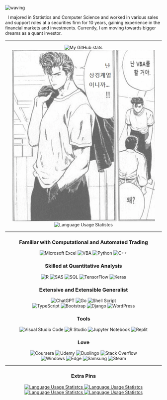 ![waving](https://capsule-render.vercel.app/api?type=waving&height=200&text=A%20Dreamer%20who%20Knows%20to%20Act%20and%20Achieve&&fontSize=40&&animation=twinkling&fontAlign=50&fontAlignY=40&color=gradient)

  &nbsp;&nbsp;I majored in Statistics and Computer Science and worked in various sales and support roles at a securities firm for 10 years, gaining experience in the financial markets and investments. Currently, I am moving towards bigger dreams as a quant investor.

---

<div align="center" style="margin: auto;">

  <picture>
    <source
      media="(prefers-color-scheme: dark)"
      srcset="https://github-readme-stats.vercel.app/api?username=kimpro82&card_width=360&custom_title=K
      impro%27s%20Github%20Stats&theme=dracula"
    />
    <source
      media="(prefers-color-scheme: light)"
      srcset="https://github-readme-stats.vercel.app/api?username=kimpro82&card_width=360&custom_title=Kimpro%27s%20Github%20Stats"
    />
    <img
      alt="My GitHub stats"
      src="https://github-readme-stats.vercel.app/api?username=kimpro82&card_width=360&custom_title=Kimpro%27s%20Github%20Stats"
    />
  </picture>

</div>

<div align="center" style="float: none; margin: auto;">
  <picture>
    <source
      media="(prefers-color-scheme: dark)"
      srcset="./Images/Slamdunk_VBA.png"
    />
    <source
      media="(prefers-color-scheme: light)"
      srcset="./Images/Slamdunk_VBA.png"
    />
    <img
      src="./Images/Slamdunk_VBA.png"
      style="opacity:0.7;"
    />
  </picture>
  <picture>
    <source
      media="(prefers-color-scheme: dark)"
      srcset="https://github-readme-stats.vercel.app/api/top-langs/?username=kimpro82&langs_count=20&layout=donut-vertical&size_weight=1&hide=jupyter%20notebook&custom_title=My%20Most%20Used%20Languages&theme=dracula"
    />
    <source
      media="(prefers-color-scheme: light)"
      srcset="https://github-readme-stats.vercel.app/api/top-langs/?username=kimpro82&langs_count=20&layout=donut-vertical&size_weight=1&hide=jupyter%20notebook&custom_title=My%20Most%20Used%20Languages"
    />
    <img
      alt="Language Usage Statistcs"
      src="https://github-readme-stats.vercel.app/api/top-langs/?username=kimpro82&langs_count=20&layout=donut-vertical&size_weight=1&hide=jupyter%20notebook&custom_title=My%20Most%20Used%20Languages"
    />
  </picture>
</div>

  <!-- I know <table> is terrible but …… → can't remove the frame entirely
  <table align="center" style="border: none">
    <td align="center">

    ![My GitHub stats](https://github-readme-stats.vercel.app/api?username=kimpro82&card_width=320)
      <br>

    ![Language Usage Statistcs](https://github-readme-stats.vercel.app/api/top-langs/?username=kimpro82&layout=compact&langs_count=10&card_width=300)
    </td>
    <td align="center">
      <img src="./Images/Slamdunk_VBA.jpg" width=80%>
    </td>
  </table> 
  -->

---

<div align="center">

  ### Familiar with Computational and Automated Trading
  ![Microsoft Excel](https://img.shields.io/badge/Excel-217346?style=for-the-badge&logo=microsoft-excel&logoColor=white)
  ![VBA](https://img.shields.io/badge/VBA-867DB1?style=for-the-badge&logo=microsoft-excel&logoColor=white)
  ![Python](https://img.shields.io/badge/python-3670A0?style=for-the-badge&logo=python&logoColor=white)
  ![C++](https://img.shields.io/badge/c++-f34b7d.svg?style=for-the-badge&logo=c%2B%2B&logoColor=white)

  ### Skilled at Quantitative Analysis
  ![R](https://img.shields.io/badge/r-276DC3.svg?style=for-the-badge&logo=r&logoColor=white)
  ![SAS](https://img.shields.io/badge/sas-B34936.svg?style=for-the-badge&logo=sas&logoColor=white)
  ![SQL](https://img.shields.io/badge/SQL-e38c00?style=for-the-badge&logo=SQL&logoColor=white)
  ![TensorFlow](https://img.shields.io/badge/TensorFlow-FF6F00.svg?style=for-the-badge&logo=TensorFlow&logoColor=white)
  ![Keras](https://img.shields.io/badge/Keras-D00000.svg?style=for-the-badge&logo=Keras&logoColor=white)

  ### Extensive and Extensible Generalist
  ![ChatGPT](https://img.shields.io/badge/Chat%20GPT-00A67E?style=for-the-badge&logo=OpenAI&logoColor=white)
  ![Go](https://img.shields.io/badge/go-00ADD8.svg?style=for-the-badge&logo=go&logoColor=white)
  ![Shell Script](https://img.shields.io/badge/shell_script-89E051.svg?style=for-the-badge&logo=gnu-bash&logoColor=black)  
  ![TypeScript](https://img.shields.io/badge/TypeScript-3178c6?style=for-the-badge&logo=TypeScript&logoColor=white)
  ![Bootstrap](https://img.shields.io/badge/bootstrap-7952B3?style=for-the-badge&logo=bootstrap&logoColor=white)
  ![Django](https://img.shields.io/badge/django-092E20.svg?style=for-the-badge&logo=django&logoColor=white)
  ![WordPress](https://img.shields.io/badge/WordPress-117AC9.svg?style=for-the-badge&logo=WordPress&logoColor=white)

  ### Tools
  ![Visual Studio Code](https://img.shields.io/badge/Visual_Studio_Code-0078d7.svg?style=for-the-badge&logo=visual-studio-code&logoColor=white)
  ![R Studio](https://img.shields.io/badge/r_studio-276DC3.svg?style=for-the-badge&logo=r&logoColor=white)
  ![Jupyter Notebook](https://img.shields.io/badge/jupyter-DA5B0B.svg?style=for-the-badge&logo=jupyter&logoColor=white)
  ![Replit](https://img.shields.io/badge/Replit-DD1200?style=for-the-badge&logo=Replit&logoColor=white)  

  ### Love
  ![Coursera](https://img.shields.io/badge/Coursera-0056D2.svg?style=for-the-badge&logo=Coursera&logoColor=white)
  ![Udemy](https://img.shields.io/badge/Udemy-A435F0.svg?style=for-the-badge&logo=Udemy&logoColor=white)
  ![Duolingo](https://img.shields.io/badge/Duolingo-4DC730.svg?style=for-the-badge&logo=Duolingo&logoColor=white)
  ![Stack Overflow](https://img.shields.io/badge/-Stack%20overflow-FE7A16?style=for-the-badge&logo=stack-overflow&logoColor=white)  
  ![Windows](https://img.shields.io/badge/Windows-0078D6?style=for-the-badge&logo=windows&logoColor=white)
  ![Edge](https://img.shields.io/badge/Edge-0078D7?style=for-the-badge&logo=Microsoft-edge&logoColor=white)
  ![Samsung](https://img.shields.io/badge/Galaxy-1428A0.svg?style=for-the-badge&logo=samsung&logoColor=white)
  ![Steam](https://img.shields.io/badge/steam-000000.svg?style=for-the-badge&logo=steam&logoColor=white)  

</div>

---

<div align="center">

  ### Extra Pins

  <a href="https://github.com/kimpro82/MOOCoke">
    <picture>
      <source
        media="(prefers-color-scheme: dark)"
        srcset="https://github-readme-stats.vercel.app/api/pin/?username=kimpro82&repo=MOOCoke&theme=dracula"
      />
      <source
        media="(prefers-color-scheme: light)"
        srcset="https://github-readme-stats.vercel.app/api/pin/?username=kimpro82&repo=MOOCoke"
      />
      <img
        alt="Language Usage Statistcs"
        src="https://github-readme-stats.vercel.app/api/pin/?username=kimpro82&repo=MOOCoke"
      />
    </picture>
  </a>
  <a href="https://github.com/kimpro82/MyBizApps">
    <picture>
      <source
        media="(prefers-color-scheme: dark)"
        srcset="https://github-readme-stats.vercel.app/api/pin/?username=kimpro82&repo=MyBizApps&theme=dracula"
      />
      <source
        media="(prefers-color-scheme: light)"
        srcset="https://github-readme-stats.vercel.app/api/pin/?username=kimpro82&repo=MyBizApps"
      />
      <img
        alt="Language Usage Statistcs"
        src="https://github-readme-stats.vercel.app/api/pin/?username=kimpro82&repo=MyBizApps"
      />
    </picture>
  </a>
  <a href="https://github.com/kimpro82/MyCodingContest">
    <picture>
      <source
        media="(prefers-color-scheme: dark)"
        srcset="https://github-readme-stats.vercel.app/api/pin/?username=kimpro82&repo=MyCodingContest&theme=dracula"
      />
      <source
        media="(prefers-color-scheme: light)"
        srcset="https://github-readme-stats.vercel.app/api/pin/?username=kimpro82&repo=MyCodingContest"
      />
      <img
        alt="Language Usage Statistcs"
        src="https://github-readme-stats.vercel.app/api/pin/?username=kimpro82&repo=MyCodingContest"
      />
    </picture>
  </a>
  <a href="https://github.com/kimpro82/MyInvestmentModules">
    <picture>
      <source
        media="(prefers-color-scheme: dark)"
        srcset="https://github-readme-stats.vercel.app/api/pin/?username=kimpro82&repo=MyInvestmentModules&theme=dracula"
      />
      <source
        media="(prefers-color-scheme: light)"
        srcset="https://github-readme-stats.vercel.app/api/pin/?username=kimpro82&repo=MyInvestmentModules"
      />
      <img
        alt="Language Usage Statistcs"
        src="https://github-readme-stats.vercel.app/api/pin/?username=kimpro82&repo=MyInvestmentModules"
      />
    </picture>
  </a>

</div>

<!--
**kimpro82/kimpro82** is a ✨ _special_ ✨ repository because its `README.md` (this file) appears on your GitHub profile.

Here are some ideas to get you started:

- 🔭 I’m currently working on ...
- 🌱 I’m currently learning ...
- 👯 I’m looking to collaborate on ...
- 🤔 I’m looking for help with ...
- 💬 Ask me about ...
- 📫 How to reach me: ...
- 😄 Pronouns: ...
- ⚡ Fun fact: ...
-->
